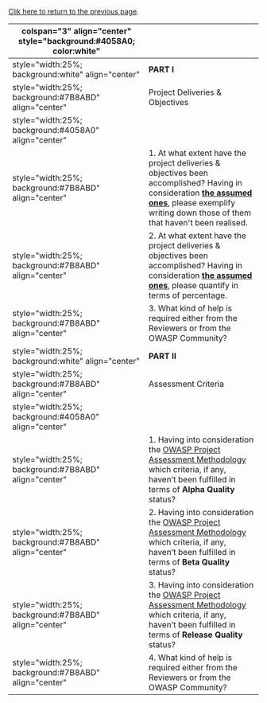 [Clik here to return to the previous
page](Project_Information:template_Live_CD_2008_Project "wikilink").

| colspan="3" align="center" style="background:\#4058A0; color:white" | <font color="white">**FINAL REVIEW**                                                                                                                                                                                                                                                 |
| ------------------------------------------------------------------- | ------------------------------------------------------------------------------------------------------------------------------------------------------------------------------------------------------------------------------------------------------------------------------------ |
| style="width:25%; background:white" align="center"                  | **PART I**                                                                                                                                                                                                                                                                           |
| style="width:25%; background:\#7B8ABD" align="center"               | Project Deliveries & Objectives                                                                                                                                                                                                                                                      |
| style="width:25%; background:\#4058A0" align="center"               | <font color="white">**QUESTIONS**                                                                                                                                                                                                                                                    |
| style="width:25%; background:\#7B8ABD" align="center"               | 1\. At what extent have the project deliveries & objectives been accomplished? Having in consideration [**the assumed ones**](OWASP_Summer_of_Code_2008_Applications#OWASP_Live_CD_2008_Project "wikilink"), please exemplify writing down those of them that haven't been realised. |
| style="width:25%; background:\#7B8ABD" align="center"               | 2\. At what extent have the project deliveries & objectives been accomplished? Having in consideration [**the assumed ones**](OWASP_Summer_of_Code_2008_Applications#OWASP_Live_CD_2008_Project "wikilink"), please quantify in terms of percentage.                                 |
| style="width:25%; background:\#7B8ABD" align="center"               | 3\. What kind of help is required either from the Reviewers or from the OWASP Community?                                                                                                                                                                                             |
| style="width:25%; background:white" align="center"                  | **PART II**                                                                                                                                                                                                                                                                          |
| style="width:25%; background:\#7B8ABD" align="center"               | Assessment Criteria                                                                                                                                                                                                                                                                  |
| style="width:25%; background:\#4058A0" align="center"               | <font color="white">**QUESTIONS**                                                                                                                                                                                                                                                    |
| style="width:25%; background:\#7B8ABD" align="center"               | 1\. Having into consideration the [OWASP Project Assessment Methodology](:Category:OWASP_Project_Assessment#Alpha_Quality_Tool_Criteria "wikilink") which criteria, if any, haven’t been fulfilled in terms of **Alpha Quality** status?                                             |
| style="width:25%; background:\#7B8ABD" align="center"               | 2\. Having into consideration the [OWASP Project Assessment Methodology](:Category:OWASP_Project_Assessment#Beta_Quality_Tool_Criteria "wikilink") which criteria, if any, haven’t been fulfilled in terms of **Beta Quality** status?                                               |
| style="width:25%; background:\#7B8ABD" align="center"               | 3\. Having into consideration the [OWASP Project Assessment Methodology](:Category:OWASP_Project_Assessment#Release_Quality_Tool_Criteria "wikilink") which criteria, if any, haven’t been fulfilled in terms of **Release Quality** status?                                         |
| style="width:25%; background:\#7B8ABD" align="center"               | 4\. What kind of help is required either from the Reviewers or from the OWASP Community?                                                                                                                                                                                             |